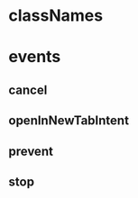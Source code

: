 # classNames

<!-- TODO-START
TODO: Fill short description here.

## Type signature

TODO: Fill type signature down below.

```
any ⇒ any
```

## Examples

TODO: List at least one example down below.

```javascript
classNames(); // ⇒ TODO
```

## Questions

TODO: List questions that may this function answers.
TODO-END -->


# events

## cancel

<!-- TODO-START
TODO: Fill short description here.

### Type signature

TODO: Fill type signature down below.

```
any ⇒ any
```

### Examples

TODO: List at least one example down below.

```javascript
cancel(); // ⇒ TODO
```

### Questions

TODO: List questions that may this function answers.
TODO-END -->


## openInNewTabIntent

<!-- TODO-START
TODO: Fill short description here.

### Type signature

TODO: Fill type signature down below.

```
any ⇒ any
```

### Examples

TODO: List at least one example down below.

```javascript
openInNewTabIntent(); // ⇒ TODO
```

### Questions

TODO: List questions that may this function answers.
TODO-END -->


## prevent

<!-- TODO-START
TODO: Fill short description here.

### Type signature

TODO: Fill type signature down below.

```
any ⇒ any
```

### Examples

TODO: List at least one example down below.

```javascript
prevent(); // ⇒ TODO
```

### Questions

TODO: List questions that may this function answers.
TODO-END -->


## stop

<!-- TODO-START
TODO: Fill short description here.

### Type signature

TODO: Fill type signature down below.

```
any ⇒ any
```

### Examples

TODO: List at least one example down below.

```javascript
stop(); // ⇒ TODO
```

### Questions

TODO: List questions that may this function answers.
TODO-END -->
